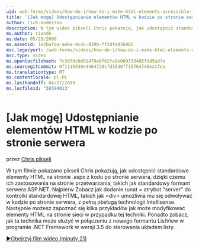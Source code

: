 ```yaml
---
uid: web-forms/videos/how-do-i/how-do-i-make-html-elements-accessible-from-server-side-code
title: '[Jak mogę] Udostępnianie elementów HTML w kodzie po stronie serwera | Dokumentacja firmy Microsoft'
author: rick-anderson
description: W tym wideo pikseli Chris pokazują, jak udostępnić standardowych elementów kodu HTML na stronie .aspx z kodu po stronie serwera, dzięki czemu może służyć w opcja przetwa strony...
ms.author: riande
ms.date: 05/29/2008
ms.assetid: 1e2bafaa-ae6a-4c4c-839b-ff2dfe836902
msc.legacyurl: /web-forms/videos/how-do-i/how-do-i-make-html-elements-accessible-from-server-side-code
msc.type: video
ms.openlocfilehash: 7c3d70c0d91478e0f62fa9e009733485f9d5ad7e
ms.sourcegitcommit: 0f1119340e4464720cfd16d0ff15764746ea1fea
ms.translationtype: MT
ms.contentlocale: pl-PL
ms.lasthandoff: 04/17/2019
ms.locfileid: "59394013"
---
```

# <a name="how-do-i-make-html-elements-accessible-from-server-side-code"></a>[Jak mogę] Udostępnianie elementów HTML w kodzie po stronie serwera

przez [Chris pikseli](https://twitter.com/chrispels)

W tym filmie pokazano pikseli Chris pokazują, jak udostępnić standardowe elementy HTML na stronie .aspx z kodu po stronie serwera, dzięki czemu ich zastosowania na stronie przetwarzania, takich jak standardowy formant serwera ASP.NET. Najpierw Zobacz jak dodanie runat = atrybut "server" do kontrolki standardowej HTML, takich jak &lt;div&gt; umożliwia mu się odwoływać w kodzie po stronie serwera, z pełną obsługą technologii Intellisense. Następnie możesz zapoznać się kilka przykładów jak może modyfikować elementy HTML na stronie sieci w przypadku tej techniki. Ponadto zobacz, jak ta technika może służyć w połączeniu z nowego formantu ListView w programie .NET Framework w wersji 3.5 do sterowania układem listy.

[&#9654;Obejrzyj film wideo (minuty 21)](https://channel9.msdn.com/Blogs/ASP-NET-Site-Videos/how-do-i-make-html-elements-accessible-from-server-side-code)
